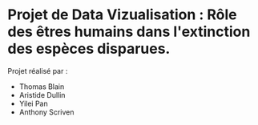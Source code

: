 # Projet de Data Vizualisation : Rôle des êtres humains dans l'extinction des espèces disparues.

Projet réalisé par :
- Thomas Blain
- Aristide Dullin
- Yilei Pan
- Anthony Scriven


